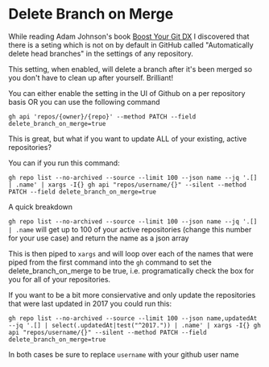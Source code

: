 # Delete Branch on Merge

While reading Adam Johnson's book [Boost Your Git DX](https://adamchainz.gumroad.com/l/byddx) I discovered that there is a seting which is not on by default in GitHub called "Automatically delete head branches" in the settings of any repository. 

This setting, when enabled, will delete a branch after it's been merged so you don't have to clean up after yourself. Brilliant!

You can either enable the setting in the UI of Github on a per repository basis OR you can use the following command

```
gh api 'repos/{owner}/{repo}' --method PATCH --field delete_branch_on_merge=true
```

This is great, but what if you want to update ALL of your existing, active repositories? 

You can if you run this command:

```
gh repo list --no-archived --source --limit 100 --json name --jq '.[] | .name' | xargs -I{} gh api "repos/username/{}" --silent --method PATCH --field delete_branch_on_merge=true
```

A quick breakdown

`gh repo list --no-archived --source --limit 100 --json name --jq '.[] | .name` will get up to 100 of your active repositories (change this number for your use case) and return the name as a json array

This is then piped to `xargs` and will loop over each of the names that were piped from the first command into the `gh` command to set the delete_branch_on_merge to be true, i.e. programatically check the box for you for all of your repositories. 

If you want to be a bit more consiervative and only update the repositories that were last updated in 2017 you could run this:

```
gh repo list --no-archived --source --limit 100 --json name,updatedAt --jq '.[] | select(.updatedAt|test("^2017.")) | .name' | xargs -I{} gh api "repos/username/{}" --silent --method PATCH --field delete_branch_on_merge=true
```

In both cases be sure to replace `username` with your github user name
